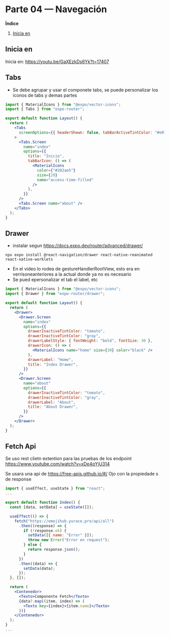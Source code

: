 # Parte 04 — Navegación

**Índice**

<!-- Índice actualizado -->

1. [Inicia en](#inicia-en)

## Inicia en

Inicia en: https://youtu.be/GaXEzkDs6Yk?t=17407

## Tabs

- Se debe agrupar y usar el componete tabs, se puede personalizar los iconos de tabs y demas partes

```jsx
import { MaterialIcons } from "@expo/vector-icons";
import { Tabs } from "expo-router";

export default function Layout() {
  return (
    <Tabs
      screenOptions={{ headerShown: false, tabBarActiveTintColor: "#e91e63" }}
    >
      <Tabs.Screen
        name="index"
        options={{
          title: "Inicio",
          tabBarIcon: () => (
            <MaterialIcons
              color={"#202ae5"}
              size={20}
              name="access-time-filled"
            />
          ),
        }}
      />
      <Tabs.Screen name="about" />
    </Tabs>
  );
}
```

## Drawer

- instalar segun https://docs.expo.dev/router/advanced/drawer/

```shell
npx expo install @react-navigation/drawer react-native-reanimated react-native-worklets
```

- En el video lo rodea de gestureHandlerRootView, esto era en verrisoneanteriores a la actual donde ya no es necesario
- Se pued epersonalizar el tab el label, etc

```jsx
import { MaterialIcons } from "@expo/vector-icons";
import { Drawer } from "expo-router/drawer";

export default function Layout() {
  return (
    <Drawer>
      <Drawer.Screen
        name="index"
        options={{
          drawerInactiveTintColor: "tomato",
          drawerInactiveTintColor: "gray",
          drawerLabelStyle: { fontWeight: "bold", fontSize: 30 },
          drawerIcon: () => (
            <MaterialIcons name="home" size={30} color="black" />
          ),
          drawerLabel: "Home",
          title: "Index Drawer",
        }}
      />
      <Drawer.Screen
        name="about"
        options={{
          drawerInactiveTintColor: "tomato",
          drawerInactiveTintColor: "gray",
          drawerLabel: "About",
          title: "About Drawer",
        }}
      />
    </Drawer>
  );
}
```

## Fetch Api

Se uso rest clietn extention para las pruebas de los endpoint https://www.youtube.com/watch?v=xDe4qYjU314

Se usara una api de https://free-apis.github.io/#/
Ojo con la propiedade s de response

```jsx
import { useEffect, useState } from "react";
...

export default function Index() {
  const [data, setData] = useState([]);

  useEffect(() => {
    fetch("https://emojihub.yurace.pro/api/all")
      .then((response) => {
        if (!response.ok) {
          setData([{ name: "Error" }]);
          throw new Error("Error en request");
        } else {
          return response.json();
        }
      })
      .then((data) => {
        setData(data);
      });
  }, []);

  return (
    <Contenedor>
      <Texto>Componente Fetch</Texto>
      {data?.map((item, index) => (
        <Texto key={index}>{item.name}</Texto>
      ))}
    </Contenedor>
  );
}
...
```
